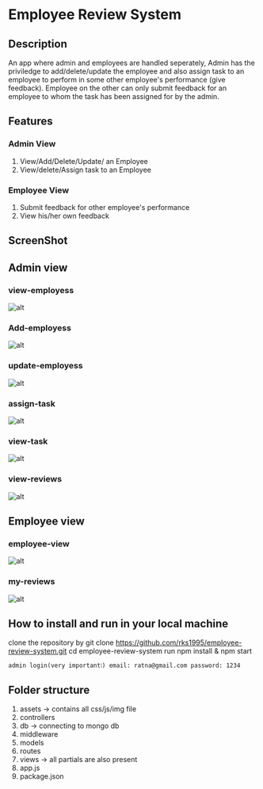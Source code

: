 # Employee Review System

## Description

An app where admin and employees are handled seperately, Admin has the priviledge to add/delete/update the
employee and also assign task to an employee to perform in some other employee's performance (give feedback).
Employee on the other can only submit feedback for an employee to whom the task has been assigned for by the admin.

## Features

### Admin View

1. View/Add/Delete/Update/ an Employee
2. View/delete/Assign task to an Employee

### Employee View

1. Submit feedback for other employee's performance
2. View his/her own feedback

## ScreenShot

## Admin view

### view-employess

![alt]('./assets/img/Admin-view.png')

### Add-employess

![alt]('./assets/img/Add-employee.png')

### update-employess

![alt]('./assets/img/update-employee.png')

### assign-task

![alt]('./assets/img/Assign-task.png')

### view-task

![alt]('./assets/img/view-task.png')

### view-reviews

![alt]('./assets/img/view-all-reviews.png')

## Employee view

### employee-view

![alt]('./assets/img/employee-view.png')

### my-reviews

![alt]('./assets/img/my-review-employee.png')

## How to install and run in your local machine

clone the repository by git clone https://github.com/rks1995/employee-review-system.git
cd employee-review-system
run npm install & npm start

`admin login(very important❕) email: ratna@gmail.com password: 1234`

## Folder structure

1. assets -> contains all css/js/img file
2. controllers
3. db -> connecting to mongo db
4. middleware
5. models
6. routes
7. views -> all partials are also present
8. app.js
9. package.json
